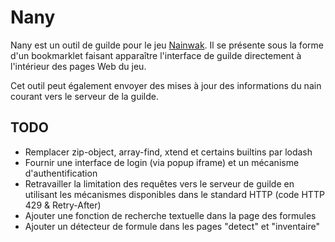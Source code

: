 # Nany

Nany est un outil de guilde pour le jeu [Nainwak](www.nainwak.fr). Il se présente
sous la forme d'un bookmarklet faisant apparaître l'interface de guilde directement
à l'intérieur des pages Web du jeu.

Cet outil peut également envoyer des mises à jour des informations du nain
courant vers le serveur de la guilde.


## TODO

- Remplacer zip-object, array-find, xtend et certains builtins par lodash
- Fournir une interface de login (via popup iframe) et un mécanisme d'authentification
- Retravailler la limitation des requêtes vers le serveur de guilde en utilisant
  les mécanismes disponibles dans le standard HTTP (code HTTP 429 & Retry-After)
- Ajouter une fonction de recherche textuelle dans la page des formules
- Ajouter un détecteur de formule dans les pages "detect" et "inventaire"
